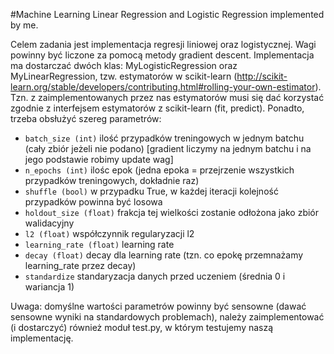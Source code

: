 #Machine Learning
Linear Regression and Logistic Regression implemented by me. 

Celem zadania jest implementacja regresji liniowej oraz logistycznej. Wagi powinny być liczone za pomocą metody gradient descent.
Implementacja ma dostarczać dwóch klas: MyLogisticRegression oraz MyLinearRegression, tzw. estymatorów w scikit-learn (http://scikit-learn.org/stable/developers/contributing.html#rolling-your-own-estimator). Tzn. z zaimplementowanych przez nas estymatorów musi się dać korzystać zgodnie z interfejsem estymatorów z scikit-learn (fit, predict).
Ponadto, trzeba obsłużyć szereg parametrów:
* `batch_size (int)` ilość przypadków treningowych w jednym batchu (cały zbiór jeżeli nie podano) [gradient liczymy na jednym batchu i na jego podstawie robimy update wag]
* `n_epochs (int)` ilośc epok (jedna epoka = przejrzenie wszystkich przypadków treningowych, dokładnie raz)
* `shuffle (bool)` w przypadku True, w każdej iteracji kolejność przypadków powinna być losowa
* `holdout_size (float)` frakcja tej wielkości zostanie odłożona jako zbiór walidacyjny
* `l2 (float)` współczynnik regularyzacji l2
* `learning_rate (float)` learning rate
* `decay (float)` decay dla learning rate (tzn. co epokę przemnażamy learning_rate przez decay)
* `standardize` standaryzacja danych przed uczeniem (średnia 0 i wariancja 1)  

Uwaga:
domyślne wartości parametrów powinny być sensowne (dawać sensowne wyniki na standardowych problemach),
należy zaimplementować (i dostarczyć) również moduł test.py, w którym testujemy naszą implementację.
